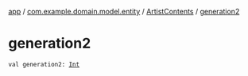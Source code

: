 [app](../../index.md) / [com.example.domain.model.entity](../index.md) / [ArtistContents](index.md) / [generation2](./generation2.md)

# generation2

`val generation2: `[`Int`](https://kotlinlang.org/api/latest/jvm/stdlib/kotlin/-int/index.html)